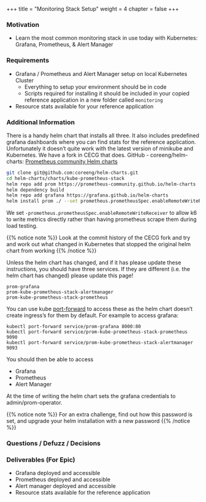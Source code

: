 +++
title = "Monitoring Stack Setup"
weight = 4
chapter = false
+++

### Motivation

* Learn the most common monitoring stack in use today with Kubernetes: Grafana, Prometheus, & Alert Manager

### Requirements

* Grafana / Prometheus and Alert Manager setup on local Kubernetes Cluster
  * Everything to setup your environment should be in code 
  * Scripts required for installing it should be included in your copied reference application in a new folder called `monitoring` 
* Resource stats available for your reference application

### Additional Information

There is a handy helm chart that installs all three. It also includes predefined grafana dashboards where you can find stats for the reference application.
Unfortunately it doesn’t quite work with the latest version of minikube and Kubernetes. 
We have a fork in CECG that does. GitHub - coreeng/helm-charts: [Prometheus community Helm charts](https://github.com/coreeng/helm-charts)

```bash
git clone git@github.com:coreeng/helm-charts.git
cd helm-charts/charts/kube-prometheus-stack
helm repo add prom https://prometheus-community.github.io/helm-charts
helm dependency build
helm repo add grafana https://grafana.github.io/helm-charts
helm install prom ./ --set prometheus.prometheusSpec.enableRemoteWriteReceiver=true
```

We set `-prometheus.prometheusSpec.enableRemoteWriteReceiver` to allow k6 to write metrics directly rather than having prometheus scrape them during load testing.

{{% notice note %}}
Look at the commit history of the CECG fork and try and work out what changed in Kubernetes that stopped the original helm chart from working
{{% /notice %}}

Unless the helm chart has changed, and if it has please update these instructions, you should have three services. If they are different (i.e. the helm chart has changed) please update this page!

```
prom-grafana
prom-kube-prometheus-stack-alertmanager
prom-kube-prometheus-stack-prometheus
 ```

You can use kube [port-forward](https://kubernetes.io/docs/tasks/access-application-cluster/port-forward-access-application-cluster/) to access these as the helm chart doesn’t create ingress’s for them by default.  For example to access grafana:


```
kubectl port-forward service/prom-grafana 8000:80
kubectl port-forward service/prom-kube-prometheus-stack-prometheus 9090
kubectl port-forward service/prom-kube-prometheus-stack-alertmanager 9093
```

You should then be able to access

* Grafana
* Prometheus
* Alert Manager

At the time of writing the helm chart sets the grafana credentials to admin/prom-operator.

{{% notice note %}}
For an extra challenge, find out how this password is set, and upgrade your helm installation with a new password
{{% /notice %}}

### Questions / Defuzz / Decisions

### Deliverables (For Epic)

* Grafana deployed and accessible
* Prometheus deployed and accessible
* Alert manager deployed and accessible
* Resource stats available for the reference application
